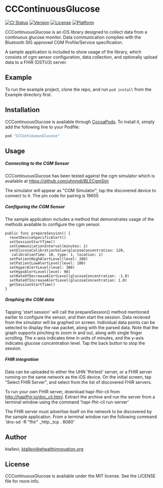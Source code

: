 # CCContinuousGlucose

[![CI Status](http://img.shields.io/travis/ktallevi/CCContinuousGlucose.svg?style=flat)](https://travis-ci.org/ktallevi/CCContinuousGlucose)
[![Version](https://img.shields.io/cocoapods/v/CCContinuousGlucose.svg?style=flat)](http://cocoapods.org/pods/CCContinuousGlucose)
[![License](https://img.shields.io/cocoapods/l/CCContinuousGlucose.svg?style=flat)](http://cocoapods.org/pods/CCContinuousGlucose)
[![Platform](https://img.shields.io/cocoapods/p/CCContinuousGlucose.svg?style=flat)](http://cocoapods.org/pods/CCContinuousGlucose)

CCContinuousGlucose is an iOS library designed to collect data from a continuous glucose monitor. Data communication complies with the Bluetooth SIG approved CGM Profile/Service specification.

A sample application is included to show usage of the library, which consists of cgm sensor configuration, data collection, and optionally upload data to a FHIR (DSTU3) server.


## Example

To run the example project, clone the repo, and run `pod install` from the Example directory first.


## Installation

CCContinuousGlucose is available through [CocoaPods](http://cocoapods.org). To install
it, simply add the following line to your Podfile:

```ruby
pod "CCContinuousGlucose"
```

## Usage
##### Connecting to the CGM Sensor
CCContinuousGlucose has been tested against the cgm simulator which is available at https://github.com/uhnmdi/BLECgmSim

The simulator will appear as "CGM Simulator", tap the discovered device to connect to it. The pin code for pairing is 19655

##### Configuring the CGM Sensor
The sample application includes a method that demonstrates usage of the methods available to configure the cgm sensor.

```
public func prepareSession() {
  resetDeviceSpecificAlert()
  setSessionStartTime()
  setCommunicationInterval(minutes: 1)
  setGlucoseCalibrationValue(glucoseConcentration: 120, 
   calibrationTime: 10, type: 1, location: 1)
  setPatientHighAlertLevel(level: 280)
  setPatientLowAlertLevel(level: 100)
  setHyperAlertLevel(level: 300)
  setHypoAlertLevel(level: 90)
  setRateOfDecreaseAlertLevel(glucoseConcentration: -1.0)
  setRateOfIncreaseAlertLevel(glucoseConcentration: 1.0)
  getSessionStartTime()
}
```

##### Graphing the CGM data
Tapping 'start session' will call the prepareSession() method mentioned earlier to configure the sensor, and then start the session. Data recieved from the simulator will be graphed on screen. Individual data points can be selected to display the raw packet, along with the parsed data. Note that the graph supports pinching to zoom in and out, along with single finger scrolling. The x-axis indicates time in units of minutes, and the y-axis indicates glucose concentration level. Tap the back button to stop the session.


##### FHIR integration
Data can be uploaded to either the UHN 'fhirtest' server, or a FHIR server running on the same network as the iOS device. On the initial screen, tap "Select FHIR Server", and select from the list of discovered FHIR servers.

To run your own FHIR server, download hapi-fhir-cli from http://hapifhir.io/doc_cli.html. Extract the archive and run the server from a terminal window using the command 'hapi-fhir-cli run-server'

The FHIR server must advertise itself on the network to be discovered by the sample application. From a terminal window run the following command 'dns-sd -R "fhir" _http._tcp . 8080'


## Author

ktallevi, ktallevi@ehealthinnovation.org

## License

CCContinuousGlucose is available under the MIT license. See the LICENSE file for more info.
